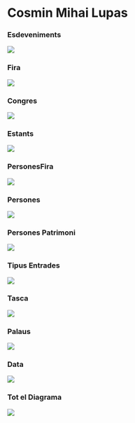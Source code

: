 # Cosmin Mihai Lupas

### Esdeveniments

![](https://github.com/cosminlupas/FiresCongressos/blob/master/1.png)

### Fira

![](https://github.com/cosminlupas/FiresCongressos/blob/master/2.png)

### Congres

![](https://github.com/cosminlupas/FiresCongressos/blob/master/3.png)

### Estants

![](https://github.com/cosminlupas/FiresCongressos/blob/master/4.png)

### PersonesFira

![](https://github.com/cosminlupas/FiresCongressos/blob/master/5.png)

### Persones

![](https://github.com/cosminlupas/FiresCongressos/blob/master/6.png)

### Persones Patrimoni

![](https://github.com/cosminlupas/FiresCongressos/blob/master/7.png)

### Tipus Entrades

![](https://github.com/cosminlupas/FiresCongressos/blob/master/8.png)

### Tasca

![](https://github.com/cosminlupas/FiresCongressos/blob/master/9.png)

### Palaus

![](https://github.com/cosminlupas/FiresCongressos/blob/master/10.png)

### Data

![](https://github.com/cosminlupas/FiresCongressos/blob/master/11.png)

### Tot el Diagrama

![](https://github.com/cosminlupas/FiresCongressos/blob/master/12.png)

